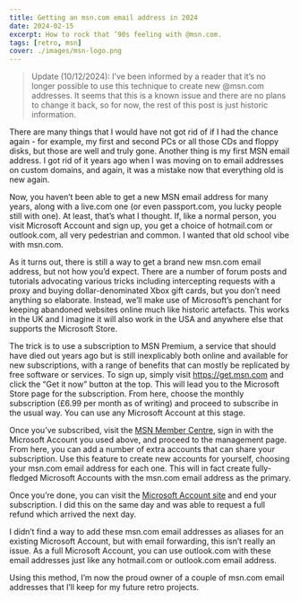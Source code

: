 ```yaml
---
title: Getting an msn.com email address in 2024
date: 2024-02-15
excerpt: How to rock that ’90s feeling with @msn.com.
tags: [retro, msn]
cover: ./images/msn-logo.png
---
```


> Update (10/12/2024): I’ve been informed by a reader that it’s no longer possible to use this technique to create new @msn.com addresses. It seems that this is a known issue and there are no plans to change it back, so for now, the rest of this post is just historic information.

There are many things that I would have not got rid of if I had the chance again - for example, my first and second PCs or all those CDs and floppy disks, but those are well and truly gone. Another thing is my first MSN email address. I got rid of it years ago when I was moving on to email addresses on custom domains, and again, it was a mistake now that everything old is new again.

Now, you haven’t been able to get a new MSN email address for many years, along with a live.com one (or even passport.com, you lucky people still with one). At least, that’s what I thought. If, like a normal person, you visit Microsoft Account and sign up, you get a choice of hotmail.com or outlook.com, all very pedestrian and common. I wanted that old school vibe with msn.com.

As it turns out, there is still a way to get a brand new msn.com email address, but not how you’d expect. There are a number of forum posts and tutorials advocating various tricks including intercepting requests with a proxy and buying dollar-denominated Xbox gift cards, but you don’t need anything so elaborate. Instead, we’ll make use of Microsoft’s penchant for keeping abandoned websites online much like historic artefacts. This works in the UK and I imagine it will also work in the USA and anywhere else that supports the Microsoft Store.

The trick is to use a subscription to MSN Premium, a service that should have died out years ago but is still inexplicably both online and available for new subscriptions, with a range of benefits that can mostly be replicated by free software or services. To sign up, simply visit <https://get.msn.com> and click the “Get it now” button at the top. This will lead you to the Microsoft Store page for the subscription. From here, choose the monthly subscription (£6.99 per month as of writing) and proceed to subscribe in the usual way. You can use any Microsoft Account at this stage.

Once you’ve subscribed, visit the [MSN Member Centre](https://membercenter.msn.com), sign in with the Microsoft Account you used above, and proceed to the management page. From here, you can add a number of extra accounts that can share your subscription. Use this feature to create new accounts for yourself, choosing your msn.com email address for each one. This will in fact create fully-fledged Microsoft Accounts with the msn.com email address as the primary.

Once you’re done, you can visit the [Microsoft Account site](https://account.microsoft.com) and end your subscription. I did this on the same day and was able to request a full refund which arrived the next day.

I didn’t find a way to add these msn.com email addresses as aliases for an existing Microsoft Account, but with email forwarding, this isn’t really an issue. As a full Microsoft Account, you can use outlook.com with these email addresses just like any hotmail.com or outlook.com email address.

Using this method, I’m now the proud owner of a couple of msn.com email addresses that I’ll keep for my future retro projects.
